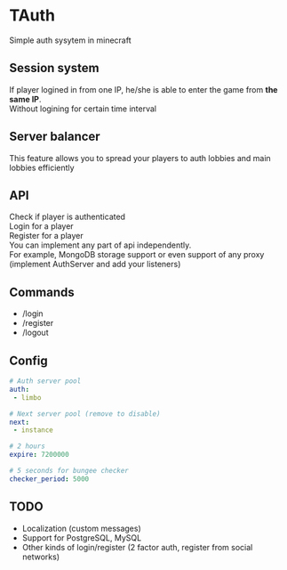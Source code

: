 # TAuth
Simple auth sysytem in minecraft

## Session system
If player logined in from one IP, he/she is able to enter the game from **the same IP**.  
Without logining for certain time interval

## Server balancer
This feature allows you to spread your players to auth lobbies and main lobbies efficiently

## API
Check if player is authenticated  
Login for a player  
Register for a player  
You can implement any part of api independently.  
For example, MongoDB storage support or even support of any proxy (implement AuthServer and add your listeners)

## Commands
 - /login <pass>
 - /register <pass> <repeat-pass>
 - /logout
 
 ## Config
 ```yaml
# Auth server pool
auth:
  - limbo

# Next server pool (remove to disable)
next:
  - instance

# 2 hours
expire: 7200000

# 5 seconds for bungee checker
checker_period: 5000
```
 
 ## TODO
  - Localization (custom messages)
  - Support for PostgreSQL, MySQL
  - Other kinds of login/register (2 factor auth, register from social networks)
